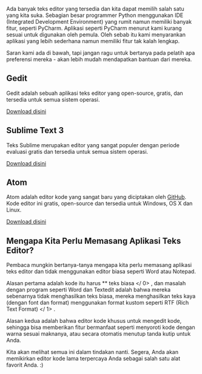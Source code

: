 Ada banyak teks editor yang tersedia dan kita dapat memilih salah satu yang kita suka. Sebagian besar programmer Python menggunakan IDE (Integrated Development Environment) yang rumit namun memiliki banyak fitur, seperti PyCharm. Aplikasi seperti PyCharm menurut kami kurang sesuai untuk digunakan oleh pemula. Oleh sebab itu kami menyarankan aplikasi yang lebih sederhana namun memiliki fitur tak kalah lengkap.

Saran kami ada di bawah, tapi jangan ragu untuk bertanya pada pelatih apa preferensi mereka - akan lebih mudah mendapatkan bantuan dari mereka.

## Gedit

Gedit adalah sebuah aplikasi teks editor yang open-source, gratis, dan tersedia untuk semua sistem operasi.

[Download disini](https://wiki.gnome.org/Apps/Gedit#Download)

## Sublime Text 3

Teks Sublime merupakan editor yang sangat populer dengan periode evaluasi gratis dan tersedia untuk semua sistem operasi.

[Download disini](https://www.sublimetext.com/3)

## Atom

Atom adalah editor kode yang sangat baru yang diciptakan oleh [GitHub](https://github.com/). Kode editor ini gratis, open-source dan tersedia untuk Windows, OS X dan Linux.

[Download disini](https://atom.io/)

## Mengapa Kita Perlu Memasang Aplikasi Teks Editor?

Pembaca mungkin bertanya-tanya mengapa kita perlu memasang aplikasi teks editor dan tidak menggunakan editor biasa seperti Word atau Notepad.

Alasan pertama adalah kode itu harus ** teks biasa </ 0> , dan masalah dengan program seperti Word dan Textedit adalah bahwa mereka sebenarnya tidak menghasilkan teks biasa, mereka menghasilkan teks kaya (dengan font dan format) menggunakan format kustom seperti  RTF (Rich Text Format) </ 1> .</p> 

Alasan kedua adalah bahwa editor kode khusus untuk mengedit kode, sehingga bisa memberikan fitur bermanfaat seperti menyoroti kode dengan warna sesuai maknanya, atau secara otomatis menutup tanda kutip untuk Anda.

Kita akan melihat semua ini dalam tindakan nanti. Segera, Anda akan memikirkan editor kode lama terpercaya Anda sebagai salah satu alat favorit Anda. :)